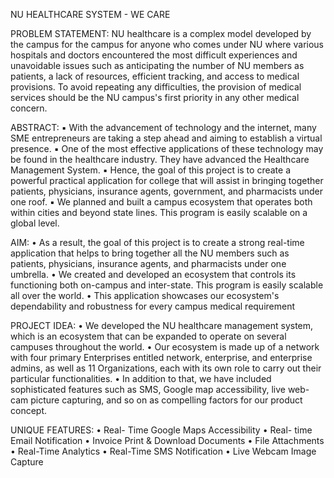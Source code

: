 NU HEALTHCARE SYSTEM - WE CARE


PROBLEM STATEMENT:
NU healthcare is a complex model developed by the campus for the campus for anyone who comes under NU where various hospitals and doctors encountered the most difficult experiences and unavoidable issues such as anticipating the number of NU members as patients, a lack of resources, efficient tracking, and access to medical provisions.
To avoid repeating any difficulties, the provision of medical services should be the NU campus's first priority in any other medical concern.


ABSTRACT:
▪	With the advancement of technology and the internet, many SME entrepreneurs are taking a step ahead and aiming to establish a virtual presence.
▪	One of the most effective applications of these technology may be found in the healthcare industry. They have advanced the Healthcare Management System.
▪	Hence, the goal of this project is to create a powerful practical application for college that will assist in bringing together patients, physicians, insurance agents, government, and pharmacists under one roof.
▪	We planned and built a campus ecosystem that operates both within cities and beyond state lines. This program is easily scalable on a global level.


AIM:
•	As a result, the goal of this project is to create a strong real-time application that helps to bring together all the NU members such as patients, physicians, insurance agents, and pharmacists under one umbrella.
•	We created and developed an ecosystem that controls its functioning both on-campus and inter-state. This program is easily scalable all over the world.
•	This application showcases our ecosystem's dependability and robustness for every campus medical requirement
 

PROJECT IDEA:
•	We developed the NU healthcare management system, which is an ecosystem that can be expanded to operate on several campuses throughout the world.
•	Our ecosystem is made up of a network with four primary Enterprises entitled network, enterprise, and enterprise admins, as well as 11 Organizations, each with its own role to carry out their particular functionalities.
•	In addition to that, we have included sophisticated features such as SMS, Google map accessibility, live web-cam picture capturing, and so on as compelling factors for our product concept.


UNIQUE FEATURES:
•	Real- Time Google Maps Accessibility
•	Real- time Email Notification
•	Invoice Print & Download Documents
•	File Attachments
•	Real-Time Analytics
•	Real-Time SMS Notification
•	Live Webcam Image Capture



